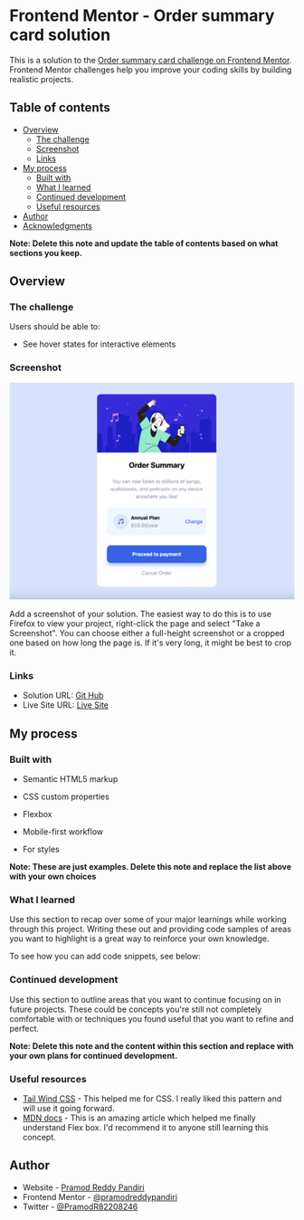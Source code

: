 # Frontend Mentor - Order summary card solution

This is a solution to the [Order summary card challenge on Frontend Mentor](https://www.frontendmentor.io/challenges/order-summary-component-QlPmajDUj). Frontend Mentor challenges help you improve your coding skills by building realistic projects. 

## Table of contents

- [Overview](#overview)
  - [The challenge](#the-challenge)
  - [Screenshot](#screenshot)
  - [Links](#links)
- [My process](#my-process)
  - [Built with](#built-with)
  - [What I learned](#what-i-learned)
  - [Continued development](#continued-development)
  - [Useful resources](#useful-resources)
- [Author](#author)
- [Acknowledgments](#acknowledgments)

**Note: Delete this note and update the table of contents based on what sections you keep.**

## Overview

### The challenge

Users should be able to:

- See hover states for interactive elements

### Screenshot

![Work Screen Shot](/Screenshot%202022-08-08%20at%207.32.59%20AM.png)

Add a screenshot of your solution. The easiest way to do this is to use Firefox to view your project, right-click the page and select "Take a Screenshot". You can choose either a full-height screenshot or a cropped one based on how long the page is. If it's very long, it might be best to crop it.

### Links

- Solution URL: [Git Hub](https://github.com/pramodreddypandiri/order-summary-component)
- Live Site URL: [Live Site](https://pprordersummarycomponent.netlify.app/)

## My process

### Built with

- Semantic HTML5 markup
- CSS custom properties
- Flexbox

- Mobile-first workflow
 - For styles

**Note: These are just examples. Delete this note and replace the list above with your own choices**

### What I learned

Use this section to recap over some of your major learnings while working through this project. Writing these out and providing code samples of areas you want to highlight is a great way to reinforce your own knowledge.

To see how you can add code snippets, see below:




### Continued development

Use this section to outline areas that you want to continue focusing on in future projects. These could be concepts you're still not completely comfortable with or techniques you found useful that you want to refine and perfect.

**Note: Delete this note and the content within this section and replace with your own plans for continued development.**

### Useful resources

- [Tail Wind CSS](https://tailwindcss.com/) - This helped me for CSS. I really liked this pattern and will use it going forward.
- [MDN docs](https://developer.mozilla.org/en-US/) - This is an amazing article which helped me finally understand Flex box. I'd recommend it to anyone still learning this concept.



## Author

- Website - [Pramod Reddy Pandiri](https://pprportfolio.netlify.app/)
- Frontend Mentor - [@pramodreddypandiri](https://www.frontendmentor.io/profile/pramodreddypandiri)
- Twitter - [@PramodR82208246](https://www.twitter.com/PramodR82208246)







